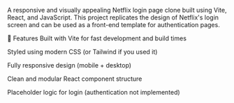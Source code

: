 A responsive and visually appealing Netflix login page clone built using Vite, React, and JavaScript. This project replicates the design of Netflix's login screen and can be used as a front-end template for authentication pages.

🚀 Features
Built with Vite for fast development and build times

Styled using modern CSS (or Tailwind if you used it)

Fully responsive design (mobile + desktop)

Clean and modular React component structure

Placeholder logic for login (authentication not implemented)
